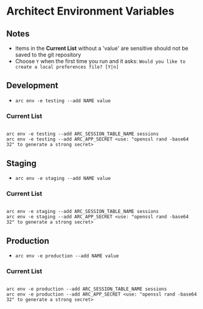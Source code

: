 # Architect Environment Variables

## Notes

- Items in the **Current List** without a 'value' are sensitive should not be saved to the git repository
- Choose `Y` when the first time you run and it asks: `Would you like to create a local preferences file? [Y|n]`

## Development

- `arc env -e testing --add NAME value`

### Current List

````
 
arc env -e testing --add ARC_SESSION_TABLE_NAME sessions
arc env -e testing --add ARC_APP_SECRET <use: "openssl rand -base64 32" to generate a strong secret>

````

## Staging

- `arc env -e staging --add NAME value`

### Current List

````

arc env -e staging --add ARC_SESSION_TABLE_NAME sessions 
arc env -e staging --add ARC_APP_SECRET <use: "openssl rand -base64 32" to generate a strong secret>

````

## Production

- `arc env -e production --add NAME value`

### Current List

````

arc env -e production --add ARC_SESSION_TABLE_NAME sessions
arc env -e production --add ARC_APP_SECRET <use: "openssl rand -base64 32" to generate a strong secret>

````